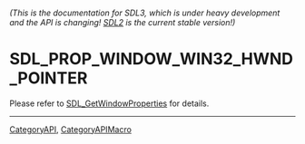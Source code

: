 ###### (This is the documentation for SDL3, which is under heavy development and the API is changing! [SDL2](https://wiki.libsdl.org/SDL2/) is the current stable version!)
# SDL_PROP_WINDOW_WIN32_HWND_POINTER

Please refer to [SDL_GetWindowProperties](SDL_GetWindowProperties) for details.

----
[CategoryAPI](CategoryAPI), [CategoryAPIMacro](CategoryAPIMacro)

